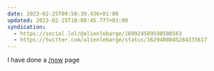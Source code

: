 ```yaml
---
date: 2023-02-25T09:58:39.436+01:00
updated: 2023-02-25T10:08:45.777+01:00
syndication:
  - https://social.lol/@alienlebarge/109924589590588563
  - https://twitter.com/alienlebarge/status/1629408045284335617
---
```

I have done a [/now](https://alienlebarge.ch/now/) page
